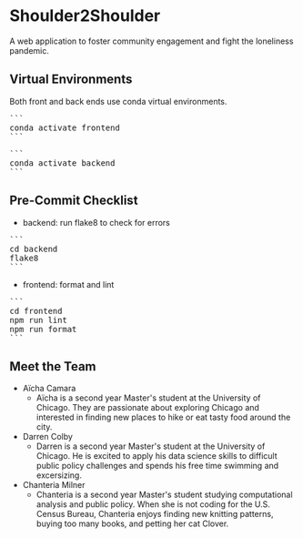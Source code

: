 # Shoulder2Shoulder

A web application to foster community engagement and fight the loneliness pandemic.

## Virtual Environments

Both front and back ends use conda virtual environments.

<pre>
```
conda activate frontend
```
</pre>

<pre>
```
conda activate backend
```
</pre>

## Pre-Commit Checklist

- backend: run flake8 to check for errors

<pre>
```
cd backend
flake8
```
</pre>

- frontend: format and lint

<pre>
```
cd frontend
npm run lint
npm run format
```
</pre>

## Meet the Team

- Aïcha Camara
    - Aïcha is a second year Master's student at the University of Chicago. They are passionate about exploring Chicago and interested in finding new places to hike or eat tasty food around the city.
- Darren Colby
    - Darren is a second year Master's student at the University of Chicago. He is excited to apply his data science skills to difficult public policy challenges and spends his free time swimming and excersizing.
- Chanteria Milner
  - Chanteria is a second year Master's student studying computational analysis and public policy. When she is not coding for the U.S. Census Bureau, Chanteria enjoys finding new knitting patterns, buying too many books, and petting her cat Clover.
